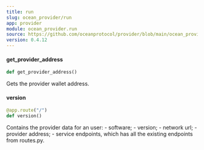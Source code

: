```yaml
---
title: run
slug: ocean_provider/run
app: provider
module: ocean_provider.run
source: https://github.com/oceanprotocol/provider/blob/main/ocean_provider/run.py
version: 0.4.12
---
```

#### get\_provider\_address

```python
def get_provider_address()
```

Gets the provider wallet address.

#### version

```python
@app.route("/")
def version()
```

Contains the provider data for an user:
    - software;
    - version;
    - network url;
    - provider address;
    - service endpoints, which has all
    the existing endpoints from routes.py.


